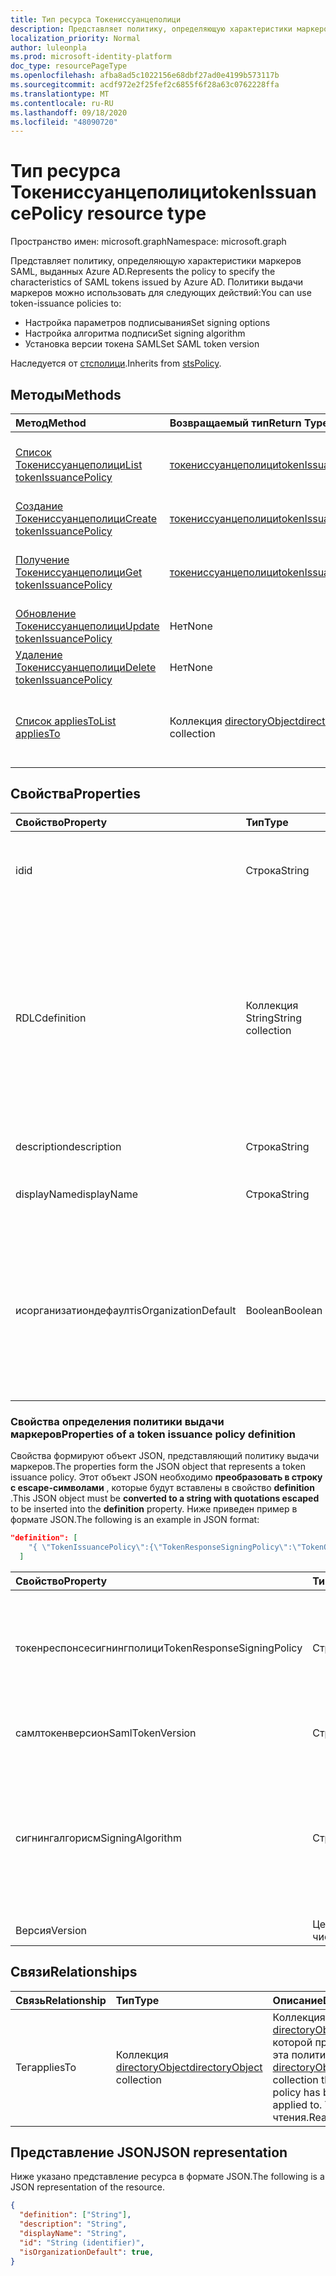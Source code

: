 ```yaml
---
title: Тип ресурса Токениссуанцеполици
description: Представляет политику, определяющую характеристики маркеров SAML, выданных Azure AD.
localization_priority: Normal
author: luleonpla
ms.prod: microsoft-identity-platform
doc_type: resourcePageType
ms.openlocfilehash: afba8ad5c1022156e68dbf27ad0e4199b573117b
ms.sourcegitcommit: acdf972e2f25fef2c6855f6f28a63c0762228ffa
ms.translationtype: MT
ms.contentlocale: ru-RU
ms.lasthandoff: 09/18/2020
ms.locfileid: "48090720"
---
```

# <a name="tokenissuancepolicy-resource-type"></a><span data-ttu-id="9a7c5-103">Тип ресурса Токениссуанцеполици</span><span class="sxs-lookup"><span data-stu-id="9a7c5-103">tokenIssuancePolicy resource type</span></span>

<span data-ttu-id="9a7c5-104">Пространство имен: microsoft.graph</span><span class="sxs-lookup"><span data-stu-id="9a7c5-104">Namespace: microsoft.graph</span></span>



<span data-ttu-id="9a7c5-105">Представляет политику, определяющую характеристики маркеров SAML, выданных Azure AD.</span><span class="sxs-lookup"><span data-stu-id="9a7c5-105">Represents the policy to specify the characteristics of SAML tokens issued by Azure AD.</span></span> <span data-ttu-id="9a7c5-106">Политики выдачи маркеров можно использовать для следующих действий:</span><span class="sxs-lookup"><span data-stu-id="9a7c5-106">You can use token-issuance policies to:</span></span>

- <span data-ttu-id="9a7c5-107">Настройка параметров подписывания</span><span class="sxs-lookup"><span data-stu-id="9a7c5-107">Set signing options</span></span>
- <span data-ttu-id="9a7c5-108">Настройка алгоритма подписи</span><span class="sxs-lookup"><span data-stu-id="9a7c5-108">Set signing algorithm</span></span>
- <span data-ttu-id="9a7c5-109">Установка версии токена SAML</span><span class="sxs-lookup"><span data-stu-id="9a7c5-109">Set SAML token version</span></span>

<span data-ttu-id="9a7c5-110">Наследуется от [стсполици](stsPolicy.md).</span><span class="sxs-lookup"><span data-stu-id="9a7c5-110">Inherits from [stsPolicy](stsPolicy.md).</span></span>

## <a name="methods"></a><span data-ttu-id="9a7c5-111">Методы</span><span class="sxs-lookup"><span data-stu-id="9a7c5-111">Methods</span></span>

| <span data-ttu-id="9a7c5-112">Метод</span><span class="sxs-lookup"><span data-stu-id="9a7c5-112">Method</span></span>       | <span data-ttu-id="9a7c5-113">Возвращаемый тип</span><span class="sxs-lookup"><span data-stu-id="9a7c5-113">Return Type</span></span> | <span data-ttu-id="9a7c5-114">Описание</span><span class="sxs-lookup"><span data-stu-id="9a7c5-114">Description</span></span> |
|:-------------|:------------|:------------|
| [<span data-ttu-id="9a7c5-115">Список Токениссуанцеполици</span><span class="sxs-lookup"><span data-stu-id="9a7c5-115">List tokenIssuancePolicy</span></span>](../api/tokenissuancepolicy-list.md) | [<span data-ttu-id="9a7c5-116">токениссуанцеполици</span><span class="sxs-lookup"><span data-stu-id="9a7c5-116">tokenIssuancePolicy</span></span>](tokenissuancepolicy.md) | <span data-ttu-id="9a7c5-117">Чтение свойств и связей объектов Токениссуанцеполици.</span><span class="sxs-lookup"><span data-stu-id="9a7c5-117">Read properties and relationships of tokenIssuancePolicy objects.</span></span> |
| [<span data-ttu-id="9a7c5-118">Создание Токениссуанцеполици</span><span class="sxs-lookup"><span data-stu-id="9a7c5-118">Create tokenIssuancePolicy</span></span>](../api/tokenissuancepolicy-post-tokenissuancepolicy.md) | [<span data-ttu-id="9a7c5-119">токениссуанцеполици</span><span class="sxs-lookup"><span data-stu-id="9a7c5-119">tokenIssuancePolicy</span></span>](tokenissuancepolicy.md) | <span data-ttu-id="9a7c5-120">Создание объекта Токениссуанцеполици.</span><span class="sxs-lookup"><span data-stu-id="9a7c5-120">Create a tokenIssuancePolicy object.</span></span> |
| [<span data-ttu-id="9a7c5-121">Получение Токениссуанцеполици</span><span class="sxs-lookup"><span data-stu-id="9a7c5-121">Get tokenIssuancePolicy</span></span>](../api/tokenissuancepolicy-get.md) | [<span data-ttu-id="9a7c5-122">токениссуанцеполици</span><span class="sxs-lookup"><span data-stu-id="9a7c5-122">tokenIssuancePolicy</span></span>](tokenissuancepolicy.md) | <span data-ttu-id="9a7c5-123">Чтение свойств и связей объекта Токениссуанцеполици.</span><span class="sxs-lookup"><span data-stu-id="9a7c5-123">Read properties and relationships of a tokenIssuancePolicy object.</span></span> |
| [<span data-ttu-id="9a7c5-124">Обновление Токениссуанцеполици</span><span class="sxs-lookup"><span data-stu-id="9a7c5-124">Update tokenIssuancePolicy</span></span>](../api/tokenissuancepolicy-update.md) | <span data-ttu-id="9a7c5-125">Нет</span><span class="sxs-lookup"><span data-stu-id="9a7c5-125">None</span></span> | <span data-ttu-id="9a7c5-126">Обновление объекта Токениссуанцеполици.</span><span class="sxs-lookup"><span data-stu-id="9a7c5-126">Update a tokenIssuancePolicy object.</span></span> |
| [<span data-ttu-id="9a7c5-127">Удаление Токениссуанцеполици</span><span class="sxs-lookup"><span data-stu-id="9a7c5-127">Delete tokenIssuancePolicy</span></span>](../api/tokenissuancepolicy-delete.md) | <span data-ttu-id="9a7c5-128">Нет</span><span class="sxs-lookup"><span data-stu-id="9a7c5-128">None</span></span> | <span data-ttu-id="9a7c5-129">Удаление объекта Токениссуанцеполици.</span><span class="sxs-lookup"><span data-stu-id="9a7c5-129">Delete a tokenIssuancePolicy object.</span></span> |
| [<span data-ttu-id="9a7c5-130">Список appliesTo</span><span class="sxs-lookup"><span data-stu-id="9a7c5-130">List appliesTo</span></span>](../api/tokenissuancepolicy-list-appliesto.md) | <span data-ttu-id="9a7c5-131">Коллекция [directoryObject](directoryobject.md)</span><span class="sxs-lookup"><span data-stu-id="9a7c5-131">[directoryObject](directoryobject.md) collection</span></span> | <span data-ttu-id="9a7c5-132">Получение списка Директорйобжектс, к которым применена эта политика.</span><span class="sxs-lookup"><span data-stu-id="9a7c5-132">Get the list of directoryObjects that this policy has been applied to.</span></span> |

## <a name="properties"></a><span data-ttu-id="9a7c5-133">Свойства</span><span class="sxs-lookup"><span data-stu-id="9a7c5-133">Properties</span></span>

| <span data-ttu-id="9a7c5-134">Свойство</span><span class="sxs-lookup"><span data-stu-id="9a7c5-134">Property</span></span>     | <span data-ttu-id="9a7c5-135">Тип</span><span class="sxs-lookup"><span data-stu-id="9a7c5-135">Type</span></span>        | <span data-ttu-id="9a7c5-136">Описание</span><span class="sxs-lookup"><span data-stu-id="9a7c5-136">Description</span></span> |
|:-------------|:------------|:------------|
|<span data-ttu-id="9a7c5-137">id</span><span class="sxs-lookup"><span data-stu-id="9a7c5-137">id</span></span>|<span data-ttu-id="9a7c5-138">Строка</span><span class="sxs-lookup"><span data-stu-id="9a7c5-138">String</span></span>| <span data-ttu-id="9a7c5-139">Уникальный идентификатор для этой политики.</span><span class="sxs-lookup"><span data-stu-id="9a7c5-139">Unique identifier for this policy.</span></span> <span data-ttu-id="9a7c5-140">Только для чтения.</span><span class="sxs-lookup"><span data-stu-id="9a7c5-140">Read-only.</span></span>|
|<span data-ttu-id="9a7c5-141">RDLC</span><span class="sxs-lookup"><span data-stu-id="9a7c5-141">definition</span></span>|<span data-ttu-id="9a7c5-142">Коллекция String</span><span class="sxs-lookup"><span data-stu-id="9a7c5-142">String collection</span></span>| <span data-ttu-id="9a7c5-143">Коллекция String, содержащая строку JSON, определяющую правила и параметры для этой политики.</span><span class="sxs-lookup"><span data-stu-id="9a7c5-143">A string collection containing a JSON string that defines the rules and settings for this policy.</span></span> <span data-ttu-id="9a7c5-144">Ниже приведены дополнительные сведения о схеме JSON для этого свойства.</span><span class="sxs-lookup"><span data-stu-id="9a7c5-144">See below for more details about the JSON schema for this property.</span></span> <span data-ttu-id="9a7c5-145">Обязательный.</span><span class="sxs-lookup"><span data-stu-id="9a7c5-145">Required.</span></span>|
|<span data-ttu-id="9a7c5-146">description</span><span class="sxs-lookup"><span data-stu-id="9a7c5-146">description</span></span>|<span data-ttu-id="9a7c5-147">Строка</span><span class="sxs-lookup"><span data-stu-id="9a7c5-147">String</span></span>| <span data-ttu-id="9a7c5-148">Описание для этой политики.</span><span class="sxs-lookup"><span data-stu-id="9a7c5-148">Description for this policy.</span></span>|
|<span data-ttu-id="9a7c5-149">displayName</span><span class="sxs-lookup"><span data-stu-id="9a7c5-149">displayName</span></span>|<span data-ttu-id="9a7c5-150">Строка</span><span class="sxs-lookup"><span data-stu-id="9a7c5-150">String</span></span>| <span data-ttu-id="9a7c5-151">Отображаемое имя для этой политики.</span><span class="sxs-lookup"><span data-stu-id="9a7c5-151">Display name for this policy.</span></span> <span data-ttu-id="9a7c5-152">Обязательный.</span><span class="sxs-lookup"><span data-stu-id="9a7c5-152">Required.</span></span>|
|<span data-ttu-id="9a7c5-153">исорганизатиондефаулт</span><span class="sxs-lookup"><span data-stu-id="9a7c5-153">isOrganizationDefault</span></span>|<span data-ttu-id="9a7c5-154">Boolean</span><span class="sxs-lookup"><span data-stu-id="9a7c5-154">Boolean</span></span>|<span data-ttu-id="9a7c5-155">Игнорировать это свойство.</span><span class="sxs-lookup"><span data-stu-id="9a7c5-155">Ignore this property.</span></span> <span data-ttu-id="9a7c5-156">Политика выдачи маркеров может применяться только к субъектам служб и не может быть настроена глобально для Организации.</span><span class="sxs-lookup"><span data-stu-id="9a7c5-156">The token-issuance policy can only be applied to service principals and can't be set globally for the organization.</span></span>|


### <a name="properties-of-a-token-issuance-policy-definition"></a><span data-ttu-id="9a7c5-157">Свойства определения политики выдачи маркеров</span><span class="sxs-lookup"><span data-stu-id="9a7c5-157">Properties of a token issuance policy definition</span></span>
<span data-ttu-id="9a7c5-158">Свойства формируют объект JSON, представляющий политику выдачи маркеров.</span><span class="sxs-lookup"><span data-stu-id="9a7c5-158">The properties form the JSON object that represents a token issuance policy.</span></span> <span data-ttu-id="9a7c5-159">Этот объект JSON необходимо **преобразовать в строку с escape-символами** , которые будут вставлены в свойство **definition** .</span><span class="sxs-lookup"><span data-stu-id="9a7c5-159">This JSON object must be **converted to a string with quotations escaped** to be inserted into the **definition** property.</span></span> <span data-ttu-id="9a7c5-160">Ниже приведен пример в формате JSON.</span><span class="sxs-lookup"><span data-stu-id="9a7c5-160">The following is an example in JSON format:</span></span>

<!-- {
  "blockType": "ignored"
}-->
``` json
"definition": [
    "{ \"TokenIssuancePolicy\":{\"TokenResponseSigningPolicy\":\"TokenOnly\",\"SamlTokenVersion\":\"1.1\",\"SigningAlgorithm\":\"http://www.w3.org/2001/04/xmldsig-more#rsa-sha256\",\"Version\":1}}"
  ]
```


| <span data-ttu-id="9a7c5-161">Свойство</span><span class="sxs-lookup"><span data-stu-id="9a7c5-161">Property</span></span>     | <span data-ttu-id="9a7c5-162">Тип</span><span class="sxs-lookup"><span data-stu-id="9a7c5-162">Type</span></span>   |<span data-ttu-id="9a7c5-163">Описание</span><span class="sxs-lookup"><span data-stu-id="9a7c5-163">Description</span></span>|
|:---------------|:--------|:----------|
|<span data-ttu-id="9a7c5-164">токенреспонсесигнингполици</span><span class="sxs-lookup"><span data-stu-id="9a7c5-164">TokenResponseSigningPolicy</span></span>|<span data-ttu-id="9a7c5-165">Строка</span><span class="sxs-lookup"><span data-stu-id="9a7c5-165">String</span></span>|<span data-ttu-id="9a7c5-166">Представляет параметры подписи сертификатов, доступные в Azure AD.</span><span class="sxs-lookup"><span data-stu-id="9a7c5-166">Represents the certificate signing options available in Azure AD.</span></span> <span data-ttu-id="9a7c5-167">Поддерживаются следующие значения: `ResponseOnly` , `TokenOnly` , `ResponseAndToken` .</span><span class="sxs-lookup"><span data-stu-id="9a7c5-167">Supported values are: `ResponseOnly`, `TokenOnly`, `ResponseAndToken`.</span></span>  |
|<span data-ttu-id="9a7c5-168">самлтокенверсион</span><span class="sxs-lookup"><span data-stu-id="9a7c5-168">SamlTokenVersion</span></span>|<span data-ttu-id="9a7c5-169">Строка</span><span class="sxs-lookup"><span data-stu-id="9a7c5-169">String</span></span>|<span data-ttu-id="9a7c5-170">Версия маркера SAML.</span><span class="sxs-lookup"><span data-stu-id="9a7c5-170">Version of the SAML token.</span></span> <span data-ttu-id="9a7c5-171">Поддерживаются следующие значения: `1.1` , `2.0` .</span><span class="sxs-lookup"><span data-stu-id="9a7c5-171">Supported values are: `1.1`, `2.0`.</span></span> |
|<span data-ttu-id="9a7c5-172">сигнингалгорисм</span><span class="sxs-lookup"><span data-stu-id="9a7c5-172">SigningAlgorithm</span></span>|<span data-ttu-id="9a7c5-173">Строка</span><span class="sxs-lookup"><span data-stu-id="9a7c5-173">String</span></span>|<span data-ttu-id="9a7c5-174">Использование алгоритма подписи для подписи маркера SAML в Azure AD.</span><span class="sxs-lookup"><span data-stu-id="9a7c5-174">Signing algorithm use by Azure AD to sign the SAML token.</span></span> <span data-ttu-id="9a7c5-175">Поддерживаются следующие значения: `http://www.w3.org/2001/04/xmldsig-more#rsa-sha256` , `http://www.w3.org/2000/09/xmldsig#rsa-sha1` .</span><span class="sxs-lookup"><span data-stu-id="9a7c5-175">Supported values are: `http://www.w3.org/2001/04/xmldsig-more#rsa-sha256`, `http://www.w3.org/2000/09/xmldsig#rsa-sha1`.</span></span>|
|<span data-ttu-id="9a7c5-176">Версия</span><span class="sxs-lookup"><span data-stu-id="9a7c5-176">Version</span></span>|<span data-ttu-id="9a7c5-177">Целое число</span><span class="sxs-lookup"><span data-stu-id="9a7c5-177">Integer</span></span>|<span data-ttu-id="9a7c5-178">Установите значение 1.</span><span class="sxs-lookup"><span data-stu-id="9a7c5-178">Set value of 1.</span></span> <span data-ttu-id="9a7c5-179">Обязательный.</span><span class="sxs-lookup"><span data-stu-id="9a7c5-179">Required.</span></span>|


## <a name="relationships"></a><span data-ttu-id="9a7c5-180">Связи</span><span class="sxs-lookup"><span data-stu-id="9a7c5-180">Relationships</span></span>

| <span data-ttu-id="9a7c5-181">Связь</span><span class="sxs-lookup"><span data-stu-id="9a7c5-181">Relationship</span></span> | <span data-ttu-id="9a7c5-182">Тип</span><span class="sxs-lookup"><span data-stu-id="9a7c5-182">Type</span></span>        | <span data-ttu-id="9a7c5-183">Описание</span><span class="sxs-lookup"><span data-stu-id="9a7c5-183">Description</span></span> |
|:-------------|:------------|:------------|
|<span data-ttu-id="9a7c5-184">Тег</span><span class="sxs-lookup"><span data-stu-id="9a7c5-184">appliesTo</span></span>|<span data-ttu-id="9a7c5-185">Коллекция [directoryObject](directoryobject.md)</span><span class="sxs-lookup"><span data-stu-id="9a7c5-185">[directoryObject](directoryobject.md) collection</span></span>| <span data-ttu-id="9a7c5-186">Коллекция [directoryObject](directoryObject.md) , к которой применена эта политика.</span><span class="sxs-lookup"><span data-stu-id="9a7c5-186">The [directoryObject](directoryObject.md) collection that this policy has been applied to.</span></span> <span data-ttu-id="9a7c5-187">Только для чтения.</span><span class="sxs-lookup"><span data-stu-id="9a7c5-187">Read-only.</span></span>|

## <a name="json-representation"></a><span data-ttu-id="9a7c5-188">Представление JSON</span><span class="sxs-lookup"><span data-stu-id="9a7c5-188">JSON representation</span></span>

<span data-ttu-id="9a7c5-189">Ниже указано представление ресурса в формате JSON.</span><span class="sxs-lookup"><span data-stu-id="9a7c5-189">The following is a JSON representation of the resource.</span></span>

<!-- {
  "blockType": "resource",
  "optionalProperties": [

  ],
  "@odata.type": "microsoft.graph.tokenIssuancePolicy",
  "baseType": "",
  "keyProperty": "id"
}-->

```json
{
  "definition": ["String"],
  "description": "String",
  "displayName": "String",
  "id": "String (identifier)",
  "isOrganizationDefault": true,
}
```

<!-- uuid: 16cd6b66-4b1a-43a1-adaf-3a886856ed98
2019-02-04 14:57:30 UTC -->
<!-- {
  "type": "#page.annotation",
  "description": "tokenIssuancePolicy resource",
  "keywords": "",
  "section": "documentation",
  "tocPath": ""
}-->

